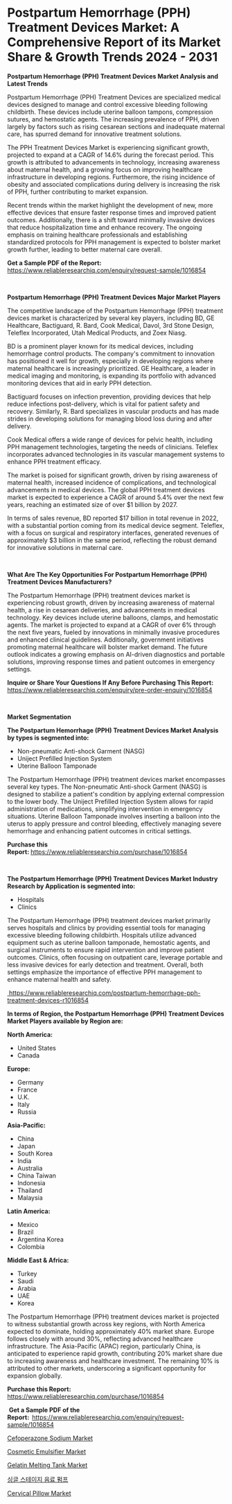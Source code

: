 <p><h1>Postpartum Hemorrhage (PPH) Treatment Devices Market: A Comprehensive Report of its Market Share & Growth Trends 2024 - 2031</h1></p><p><strong>Postpartum Hemorrhage (PPH) Treatment Devices Market Analysis and Latest Trends</strong></p>
<p><p>Postpartum Hemorrhage (PPH) Treatment Devices are specialized medical devices designed to manage and control excessive bleeding following childbirth. These devices include uterine balloon tampons, compression sutures, and hemostatic agents. The increasing prevalence of PPH, driven largely by factors such as rising cesarean sections and inadequate maternal care, has spurred demand for innovative treatment solutions.</p><p>The PPH Treatment Devices Market is experiencing significant growth, projected to expand at a CAGR of 14.6% during the forecast period. This growth is attributed to advancements in technology, increasing awareness about maternal health, and a growing focus on improving healthcare infrastructure in developing regions. Furthermore, the rising incidence of obesity and associated complications during delivery is increasing the risk of PPH, further contributing to market expansion.</p><p>Recent trends within the market highlight the development of new, more effective devices that ensure faster response times and improved patient outcomes. Additionally, there is a shift toward minimally invasive devices that reduce hospitalization time and enhance recovery. The ongoing emphasis on training healthcare professionals and establishing standardized protocols for PPH management is expected to bolster market growth further, leading to better maternal care overall.</p></p>
<p><strong>Get a Sample PDF of the Report:&nbsp;</strong> <a href="https://www.reliableresearchiq.com/enquiry/request-sample/1016854">https://www.reliableresearchiq.com/enquiry/request-sample/1016854</a></p>
<p>&nbsp;</p>
<p><strong>Postpartum Hemorrhage (PPH) Treatment Devices Major Market Players</strong></p>
<p><p>The competitive landscape of the Postpartum Hemorrhage (PPH) treatment devices market is characterized by several key players, including BD, GE Healthcare, Bactiguard, R. Bard, Cook Medical, Davol, 3rd Stone Design, Teleflex Incorporated, Utah Medical Products, and Zoex Niasg.</p><p>BD is a prominent player known for its medical devices, including hemorrhage control products. The company's commitment to innovation has positioned it well for growth, especially in developing regions where maternal healthcare is increasingly prioritized. GE Healthcare, a leader in medical imaging and monitoring, is expanding its portfolio with advanced monitoring devices that aid in early PPH detection.</p><p>Bactiguard focuses on infection prevention, providing devices that help reduce infections post-delivery, which is vital for patient safety and recovery. Similarly, R. Bard specializes in vascular products and has made strides in developing solutions for managing blood loss during and after delivery. </p><p>Cook Medical offers a wide range of devices for pelvic health, including PPH management technologies, targeting the needs of clinicians. Teleflex incorporates advanced technologies in its vascular management systems to enhance PPH treatment efficacy.</p><p>The market is poised for significant growth, driven by rising awareness of maternal health, increased incidence of complications, and technological advancements in medical devices. The global PPH treatment devices market is expected to experience a CAGR of around 5.4% over the next few years, reaching an estimated size of over $1 billion by 2027.</p><p>In terms of sales revenue, BD reported $17 billion in total revenue in 2022, with a substantial portion coming from its medical device segment. Teleflex, with a focus on surgical and respiratory interfaces, generated revenues of approximately $3 billion in the same period, reflecting the robust demand for innovative solutions in maternal care.</p></p>
<p>&nbsp;</p>
<p><strong>What Are The Key Opportunities For Postpartum Hemorrhage (PPH) Treatment Devices Manufacturers?</strong></p>
<p><p>The Postpartum Hemorrhage (PPH) treatment devices market is experiencing robust growth, driven by increasing awareness of maternal health, a rise in cesarean deliveries, and advancements in medical technology. Key devices include uterine balloons, clamps, and hemostatic agents. The market is projected to expand at a CAGR of over 6% through the next five years, fueled by innovations in minimally invasive procedures and enhanced clinical guidelines. Additionally, government initiatives promoting maternal healthcare will bolster market demand. The future outlook indicates a growing emphasis on AI-driven diagnostics and portable solutions, improving response times and patient outcomes in emergency settings.</p></p>
<p><strong>Inquire or Share Your Questions If Any Before Purchasing This Report:</strong> <a href="https://www.reliableresearchiq.com/enquiry/pre-order-enquiry/1016854">https://www.reliableresearchiq.com/enquiry/pre-order-enquiry/1016854</a></p>
<p>&nbsp;</p>
<p><strong>Market Segmentation</strong></p>
<p><strong>The Postpartum Hemorrhage (PPH) Treatment Devices Market Analysis by types is segmented into:</strong></p>
<p><ul><li>Non-pneumatic Anti-shock Garment (NASG)</li><li>Uniject Prefilled Injection System</li><li>Uterine Balloon Tamponade</li></ul></p>
<p><p>The Postpartum Hemorrhage (PPH) treatment devices market encompasses several key types. The Non-pneumatic Anti-shock Garment (NASG) is designed to stabilize a patient's condition by applying external compression to the lower body. The Uniject Prefilled Injection System allows for rapid administration of medications, simplifying intervention in emergency situations. Uterine Balloon Tamponade involves inserting a balloon into the uterus to apply pressure and control bleeding, effectively managing severe hemorrhage and enhancing patient outcomes in critical settings.</p></p>
<p><strong>Purchase this Report:&nbsp;</strong><a href="https://www.reliableresearchiq.com/purchase/1016854">https://www.reliableresearchiq.com/purchase/1016854</a></p>
<p>&nbsp;</p>
<p><strong>The Postpartum Hemorrhage (PPH) Treatment Devices Market Industry Research by Application is segmented into:</strong></p>
<p><ul><li>Hospitals</li><li>Clinics</li></ul></p>
<p><p>The Postpartum Hemorrhage (PPH) treatment devices market primarily serves hospitals and clinics by providing essential tools for managing excessive bleeding following childbirth. Hospitals utilize advanced equipment such as uterine balloon tamponade, hemostatic agents, and surgical instruments to ensure rapid intervention and improve patient outcomes. Clinics, often focusing on outpatient care, leverage portable and less invasive devices for early detection and treatment. Overall, both settings emphasize the importance of effective PPH management to enhance maternal health and safety.</p></p>
<p><a href="https://www.reliableresearchiq.com/postpartum-hemorrhage-pph-treatment-devices-r1016854">&nbsp;https://www.reliableresearchiq.com/postpartum-hemorrhage-pph-treatment-devices-r1016854</a></p>
<p><strong>In terms of Region, the Postpartum Hemorrhage (PPH) Treatment Devices Market Players available by Region are:</strong></p>
<p>
    <p> <strong> North America: </strong>
        <ul>
            <li>United States</li>
            <li>Canada</li>
        </ul>
        </p> 
    <p> <strong> Europe: </strong>
        <ul>
            <li>Germany</li>
            <li>France</li>
            <li>U.K.</li>
            <li>Italy</li>
            <li>Russia</li>
        </ul>
        </p> 
    <p> <strong> Asia-Pacific: </strong>
        <ul>
            <li>China</li>
            <li>Japan</li>
            <li>South Korea</li>
            <li>India</li>
            <li>Australia</li>
            <li>China Taiwan</li>
            <li>Indonesia</li>
            <li>Thailand</li>
            <li>Malaysia</li>
        </ul>
        </p> 
    <p> <strong> Latin America: </strong>
        <ul>
            <li>Mexico</li>
            <li>Brazil</li>
            <li>Argentina Korea</li>
            <li>Colombia</li>
        </ul>
        </p> 
    <p> <strong> Middle East & Africa: </strong>
        <ul>
            <li>Turkey</li>
            <li>Saudi</li>
            <li>Arabia</li>
            <li>UAE</li>
            <li>Korea</li>
        </ul>
    </p>
    </p>
<p><p>The Postpartum Hemorrhage (PPH) treatment devices market is projected to witness substantial growth across key regions, with North America expected to dominate, holding approximately 40% market share. Europe follows closely with around 30%, reflecting advanced healthcare infrastructure. The Asia-Pacific (APAC) region, particularly China, is anticipated to experience rapid growth, contributing 20% market share due to increasing awareness and healthcare investment. The remaining 10% is attributed to other markets, underscoring a significant opportunity for expansion globally.</p></p>
<p><strong>Purchase this Report: </strong><a href="https://www.reliableresearchiq.com/purchase/1016854">https://www.reliableresearchiq.com/purchase/1016854</a></p>
<p>&nbsp;<strong>Get a Sample PDF of the Report:&nbsp;&nbsp;</strong><a href="https://www.reliableresearchiq.com/enquiry/request-sample/1016854">https://www.reliableresearchiq.com/enquiry/request-sample/1016854</a></p>
<p><strong></strong></p>
<p><p><a href="https://issuu.com/reportprime-2/docs/cefoperazone-sodium-market-size-203_4f1d43096118ff">Cefoperazone Sodium Market</a></p><p><a href="https://issuu.com/reportprime-2/docs/cosmetic-emulsifier-market-size-203_ba43b0dd967978">Cosmetic Emulsifier Market</a></p><p><a href="https://medium.com/@carolineparks3691/this-report-aims-to-provide-a-comprehensive-presentation-of-the-global-market-for-gelatin-melting-57b5c7f91c46">Gelatin Melting Tank Market</a></p><p><a href="https://medium.com/@waynewhite33/%EC%84%B8%EA%B3%84-single-stage-beverage-pumps-market-%EC%9D%80-2024%EC%97%90%EC%84%9C-2031%EB%A1%9C-%EC%97%B0%ED%8F%89%EA%B7%A0-%EC%A6%9D%EA%B0%80%EC%9C%A8%EC%9D%84-%EB%B3%B4%EC%9D%BC-%EA%B2%83%EC%9C%BC%EB%A1%9C-%EC%98%88%EC%83%81%EB%90%A9%EB%8B%88%EB%8B%A4-98d17d89e381">싱글 스테이지 음료 펌프</a></p><p><a href="https://www.linkedin.com/pulse/deep-dive-cervical-pillow-market-itstrends-segmentation-08aye?trackingId=0tAEfLYbQ8CVlXxZstjS2g%3D%3D">Cervical Pillow Market</a></p></p>